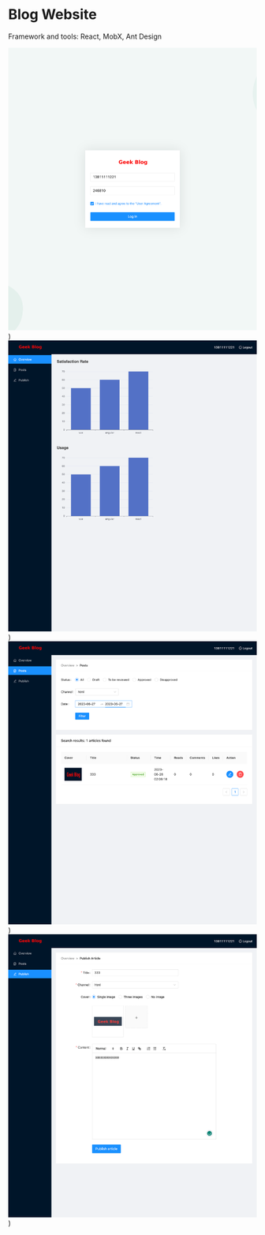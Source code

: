 # Blog Website


Framework and tools: React, MobX, Ant Design

![webpage](https://github.com/Tong-Ding/Blog-Website/blob/main/login.png))
![webpage](https://github.com/Tong-Ding/Blog-Website/blob/main/histagram.png))
![webpage](https://github.com/Tong-Ding/Blog-Website/blob/main/post.png))
![webpage](https://github.com/Tong-Ding/Blog-Website/blob/main/publish.png))
